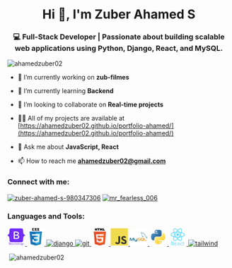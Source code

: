 <h1 align="center">Hi 👋, I'm Zuber Ahamed S</h1>
<h3 align="center">💻 Full-Stack Developer | Passionate about building scalable web applications using Python, Django, React, and MySQL.</h3>

<p align="left"> <img src="https://komarev.com/ghpvc/?username=ahamedzuber02&label=Profile%20views&color=0e75b6&style=flat" alt="ahamedzuber02" /> </p>

- 🔭 I’m currently working on **zub-filmes**

- 🌱 I’m currently learning **Backend**

- 👯 I’m looking to collaborate on **Real-time projects**

- 👨‍💻 All of my projects are available at [https://ahamedzuber02.github.io/portfolio-ahamed/](https://ahamedzuber02.github.io/portfolio-ahamed/)

- 💬 Ask me about **JavaScript, React**

- 📫 How to reach me **ahamedzuber02@gmail.com**

<h3 align="left">Connect with me:</h3>
<p align="left">
<a href="https://linkedin.com/in/zuber-ahamed-s-980347306" target="blank"><img align="center" src="https://raw.githubusercontent.com/rahuldkjain/github-profile-readme-generator/master/src/images/icons/Social/linked-in-alt.svg" alt="zuber-ahamed-s-980347306" height="30" width="40" /></a>
<a href="https://instagram.com/mr_fearless_006" target="blank"><img align="center" src="https://raw.githubusercontent.com/rahuldkjain/github-profile-readme-generator/master/src/images/icons/Social/instagram.svg" alt="mr_fearless_006" height="30" width="40" /></a>
</p>

<h3 align="left">Languages and Tools:</h3>
<p align="left"> <a href="https://getbootstrap.com" target="_blank" rel="noreferrer"> <img src="https://raw.githubusercontent.com/devicons/devicon/master/icons/bootstrap/bootstrap-plain-wordmark.svg" alt="bootstrap" width="40" height="40"/> </a> <a href="https://www.w3schools.com/css/" target="_blank" rel="noreferrer"> <img src="https://raw.githubusercontent.com/devicons/devicon/master/icons/css3/css3-original-wordmark.svg" alt="css3" width="40" height="40"/> </a> <a href="https://www.djangoproject.com/" target="_blank" rel="noreferrer"> <img src="https://cdn.worldvectorlogo.com/logos/django.svg" alt="django" width="40" height="40"/> </a> <a href="https://git-scm.com/" target="_blank" rel="noreferrer"> <img src="https://www.vectorlogo.zone/logos/git-scm/git-scm-icon.svg" alt="git" width="40" height="40"/> </a> <a href="https://www.w3.org/html/" target="_blank" rel="noreferrer"> <img src="https://raw.githubusercontent.com/devicons/devicon/master/icons/html5/html5-original-wordmark.svg" alt="html5" width="40" height="40"/> </a> <a href="https://developer.mozilla.org/en-US/docs/Web/JavaScript" target="_blank" rel="noreferrer"> <img src="https://raw.githubusercontent.com/devicons/devicon/master/icons/javascript/javascript-original.svg" alt="javascript" width="40" height="40"/> </a> <a href="https://www.mysql.com/" target="_blank" rel="noreferrer"> <img src="https://raw.githubusercontent.com/devicons/devicon/master/icons/mysql/mysql-original-wordmark.svg" alt="mysql" width="40" height="40"/> </a> <a href="https://www.python.org" target="_blank" rel="noreferrer"> <img src="https://raw.githubusercontent.com/devicons/devicon/master/icons/python/python-original.svg" alt="python" width="40" height="40"/> </a> <a href="https://reactjs.org/" target="_blank" rel="noreferrer"> <img src="https://raw.githubusercontent.com/devicons/devicon/master/icons/react/react-original-wordmark.svg" alt="react" width="40" height="40"/> </a> <a href="https://tailwindcss.com/" target="_blank" rel="noreferrer"> <img src="https://www.vectorlogo.zone/logos/tailwindcss/tailwindcss-icon.svg" alt="tailwind" width="40" height="40"/> </a> </p>

<p>&nbsp;<img align="center" src="https://github-readme-stats.vercel.app/api?username=ahamedzuber02&show_icons=true&locale=en" alt="ahamedzuber02" /></p>
